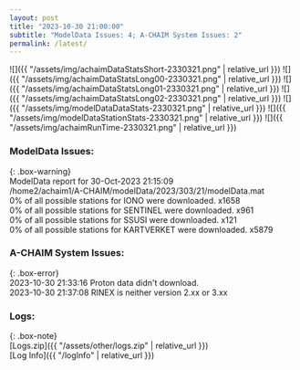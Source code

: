 ```yaml
---
layout: post
title: "2023-10-30 21:00:00"
subtitle: "ModelData Issues: 4; A-CHAIM System Issues: 2"
permalink: /latest/
---
```


![]({{ "/assets/img/achaimDataStatsShort-2330321.png" | relative_url }})
![]({{ "/assets/img/achaimDataStatsLong00-2330321.png" | relative_url }})
![]({{ "/assets/img/achaimDataStatsLong01-2330321.png" | relative_url }})
![]({{ "/assets/img/achaimDataStatsLong02-2330321.png" | relative_url }})
![]({{ "/assets/img/modelDataDataStats-2330321.png" | relative_url }})
![]({{ "/assets/img/modelDataStationStats-2330321.png" | relative_url }})
![]({{ "/assets/img/achaimRunTime-2330321.png" | relative_url }})


### ModelData Issues:  
  
{: .box-warning}  
 ModelData report for 30-Oct-2023 21:15:09   
 /home2/achaim1/A-CHAIM/modelData/2023/303/21/modelData.mat   
 0% of all possible stations for IONO were downloaded. x1658   
 0% of all possible stations for SENTINEL were downloaded. x961   
 0% of all possible stations for SSUSI were downloaded. x121   
 0% of all possible stations for KARTVERKET were downloaded. x5879   
  
### A-CHAIM System Issues:  
  
{: .box-error}  
2023-10-30 21:33:16 Proton data didn't download.  
2023-10-30 21:37:08 RINEX is neither version 2.xx or 3.xx  

### Logs:  
  
{: .box-note}  
[Logs.zip]({{ "/assets/other/logs.zip" | relative_url }})  
[Log Info]({{ "/logInfo" | relative_url }})  
